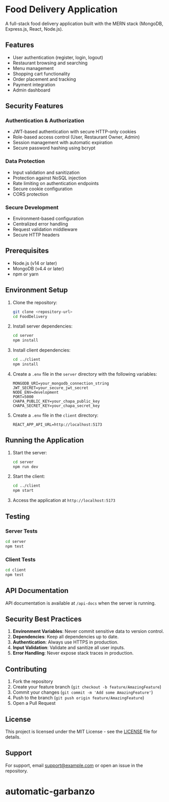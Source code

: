 # Food Delivery Application

A full-stack food delivery application built with the MERN stack (MongoDB, Express.js, React, Node.js).

## Features

- User authentication (register, login, logout)
- Restaurant browsing and searching
- Menu management
- Shopping cart functionality
- Order placement and tracking
- Payment integration
- Admin dashboard

## Security Features

### Authentication & Authorization
- JWT-based authentication with secure HTTP-only cookies
- Role-based access control (User, Restaurant Owner, Admin)
- Session management with automatic expiration
- Secure password hashing using bcrypt

### Data Protection
- Input validation and sanitization
- Protection against NoSQL injection
- Rate limiting on authentication endpoints
- Secure cookie configuration
- CORS protection

### Secure Development
- Environment-based configuration
- Centralized error handling
- Request validation middleware
- Secure HTTP headers

## Prerequisites

- Node.js (v14 or later)
- MongoDB (v4.4 or later)
- npm or yarn

## Environment Setup

1. Clone the repository:
   ```bash
   git clone <repository-url>
   cd FoodDelivery
   ```

2. Install server dependencies:
   ```bash
   cd server
   npm install
   ```

3. Install client dependencies:
   ```bash
   cd ../client
   npm install
   ```

4. Create a `.env` file in the `server` directory with the following variables:
   ```env
   MONGODB_URI=your_mongodb_connection_string
   JWT_SECRET=your_secure_jwt_secret
   NODE_ENV=development
   PORT=5000
   CHAPA_PUBLIC_KEY=your_chapa_public_key
   CHAPA_SECRET_KEY=your_chapa_secret_key
   ```

5. Create a `.env` file in the `client` directory:
   ```env
   REACT_APP_API_URL=http://localhost:5173
   ```

## Running the Application

1. Start the server:
   ```bash
   cd server
   npm run dev
   ```

2. Start the client:
   ```bash
   cd ../client
   npm start
   ```

3. Access the application at `http://localhost:5173`

## Testing

### Server Tests
```bash
cd server
npm test
```

### Client Tests
```bash
cd client
npm test
```

## API Documentation

API documentation is available at `/api-docs` when the server is running.

## Security Best Practices

1. **Environment Variables**: Never commit sensitive data to version control.
2. **Dependencies**: Keep all dependencies up to date.
3. **Authentication**: Always use HTTPS in production.
4. **Input Validation**: Validate and sanitize all user inputs.
5. **Error Handling**: Never expose stack traces in production.

## Contributing

1. Fork the repository
2. Create your feature branch (`git checkout -b feature/AmazingFeature`)
3. Commit your changes (`git commit -m 'Add some AmazingFeature'`)
4. Push to the branch (`git push origin feature/AmazingFeature`)
5. Open a Pull Request

## License

This project is licensed under the MIT License - see the [LICENSE](LICENSE) file for details.

## Support

For support, email support@example.com or open an issue in the repository.
# automatic-garbanzo
